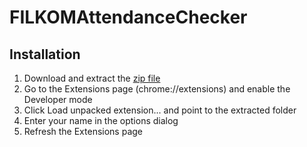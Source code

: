 # FILKOMAttendanceChecker

## Installation
1. Download and extract the [zip file](https://github.com/rendicahya/FILKOMAttendanceChecker/archive/master.zip)
2. Go to the Extensions page (chrome://extensions) and enable the Developer mode
3. Click Load unpacked extension... and point to the extracted folder
4. Enter your name in the options dialog
5. Refresh the Extensions page
